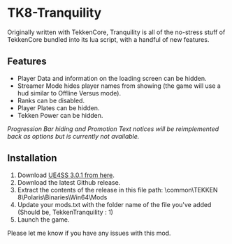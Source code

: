 # TK8-Tranquility
Originally written with TekkenCore, Tranquility is all of the no-stress stuff of TekkenCore bundled into its lua script, with a handful of new features.

## Features
- Player Data and information on the loading screen can be hidden.
- Streamer Mode hides player names from showing (the game will use a hud similar to Offline Versus mode).
- Ranks can be disabled.
- Player Plates can be hidden.
- Tekken Power can be hidden.

_Progression Bar hiding and Promotion Text notices will be reimplemented back as options but is currently not available._

## Installation
1. Download [UE4SS 3.0.1 from here](https://duckduckgo.com](https://github.com/UE4SS-RE/RE-UE4SS/releases/tag/v3.0.1)).
2. Download the latest Github release.
3. Extract the contents of the release in this file path: <steamapps>\common\TEKKEN 8\Polaris\Binaries\Win64\Mods
4. Update your mods.txt with the folder name of the file you've added (Should be, TekkenTranquility : 1)
5. Launch the game.

Please let me know if you have any issues with this mod.

 
